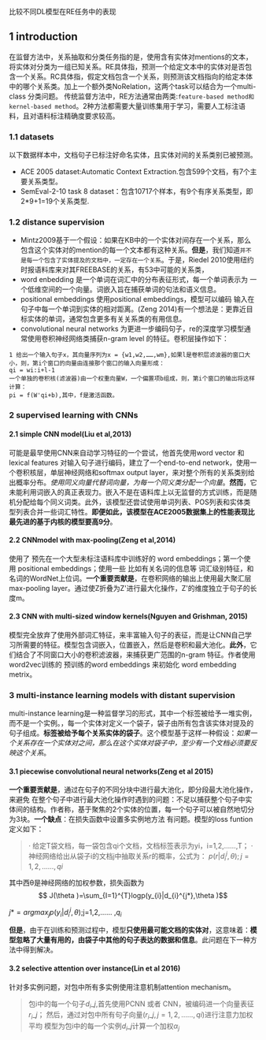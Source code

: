 比较不同DL模型在RE任务中的表现
## 1 introduction
在监督方法中，关系抽取和分类任务指的是，使用含有实体对mentions的文本，将实体对分类为一组已知关系。RE具体指，预测一个给定文本中的实体对是否包含一个关系。RC具体指，假定文档包含一个关系，则预测该文档指向的给定本体中的哪个关系类。加上一个额外类NoRelation，这两个task可以结合为一个multi-class 分类问题。
传统监督方法中，RE方法通常由两类:`feature-based method和kernel-based method`。2种方法都需要大量训练集用于学习，需要人工标注语料，且对语料标注精确度要求较高。
### 1.1 datasets
以下数据样本中，文档句子已标注好命名实体，且实体对间的关系类别已被预测。
+ ACE 2005 dataset:Automatic Context Extraction.包含599个文档，有7个主要关系类型。
+ SemEval-2-10 task 8 dataset：包含10717个样本，有9个有序关系类型，即2\*9+1=19个关系类型.
### 1.2 distance supervision
+ Mintz2009基于一个假设：如果在KB中的一个实体对间存在一个关系，那么包含这个实体对的mention的每一个文本都有这种关系。**但是**，我们知道`并不是每一个包含了实体提及的文档中，一定存在一个关系`。于是，Riedel 2010使用纽约时报语料库来对其FREEBASE的关系，有53中可能的关系类，
+ word enbedding
是一个单词在词汇中的分布表征形式，每一个单词表示为 一个低维空间的一个向量。词嵌入旨在捕获单词的句法和语义信息。
+ positional embeddings
使用positional embeddings，模型可以编码 输入在句子中每一个单词到实体的相对距离。(Zeng 2014)有一个想法是：更靠近目标实体的单词，通常包含更多有关关系类的有用信息。
+ convolutional neural networks
为更进一步编码句子，re的深度学习模型通常使用卷积神经网络类捕获n-gram level 的特征。卷积层操作如下：
```
1 给出一个输入句子x，其向量序列为x = {w1,w2,……,wm},如果l是卷积层滤波器的窗口大小，则，第i个窗口的向量由连接那个窗口的输入向量形成：
qi = wi:i+l-1
一个单独的卷积核(滤波器)由一个权重向量W，一个偏置项b组成，则，第i个窗口的输出将这样计算：
pi = f(W'qi+b),其中，f是激活函数。
```
### 2 supervised learning with CNNs
#### 2.1 simple CNN model(Liu et al,2013)
可能是最早使用CNN来自动学习特征的一个尝试，他首先使用word vector 和 lexical features 对输入句子进行编码，建立了一个end-to-end network，使用一个卷积核层，单层神经网络和softmax output layer，来对整个所有的关系类别给出概率分布。*使用同义向量代替词向量，为每一个同义类分配一个向量*。**然而**，它未能利用词嵌入的真正表现力。嵌入不是在语料库上以无监督的方式训练，而是随机分配给每个同义词类。此外，该模型还尝试使用单词列表、POS列表和实体类型列表合并一些词汇特性。**即便如此，该模型在ACE2005数据集上的性能表现比最先进的基于内核的模型要高9分**。
#### 2.2 CNNmodel with max-pooling(Zeng et al,2014)
使用了 预先在一个大型未标注语料库中训练好的 word embeddings；第一个使用 positional embeddings；使用一些 比如有关名词的信息等 词汇级别特征，和名词的WordNet上位词。**一个重要贡献是**，在卷积网络的输出上使用最大聚汇层max-pooling layer。通过使Z折叠为Z'进行最大化操作，Z'的维度独立于句子的长度m。
#### 2.3 CNN with multi-sized window kernels(Nguyen and Grishman, 2015)
模型完全放弃了使用外部词汇特征，来丰富输入句子的表征，而是让CNN自己学习所需要的特征。模型包含词嵌入，位置嵌入，然后是卷积和最大池化。**此外**，它们结合了不同窗口大小的卷积滤波器，来捕获更广范围的n-gram 特征。作者使用word2vec训练的 预训练的word embeddings 来初始化 word embedding metrix。
### 3 multi-instance learning models with distant supervision
multi-instance learning是一种监督学习的形式，其中一个标签被给予一堆实例，而不是一个实例。，每一个实体对定义一个袋子，袋子由所有包含该实体对提及的句子组成。**标签被给予每个关系实体的袋子**。这个模型基于这样一种假设：*如果一个关系存在一个实体对之间，那么在这个实体对袋子中，至少有一个文档必须要反映这个关系*。
#### 3.1 piecewise convolutional neural networks(Zeng et al 2015)
**一个重要贡献是**，通过在句子的不同分块中进行最大池化，即分段最大池化操作，来避免 在整个句子中进行最大池化操作时遇到的问题：不足以捕获整个句子中实体间的结构。作者称，基于聚焦的2个实体的位置，每一个句子可以被自然地切分为3块。**一个缺点**：在损失函数中设置多实例地方法 有问题。模型的loss funtion定义如下：
>· 给定T袋文档，每一袋包含qi个文档，文档标签表示为yi，i=1,2,……,T；
>· 神经网络给出从袋子i的文档j中抽取关系r的概率，公式为：
>$p(r|d^{j}_{i},\theta); j=1,2,……,qi$

其中西θ是神经网络的加权参数，损失函数为
$$ J(\theta )=\sum_{I=1}^{T}logp(y_{i}|d_{i}^{j*},\theta )$$

$j*=argmax_{j}p(y_{i}|d^{j}_{i},\theta )$;j=1,2,…… ,$q_i$

**但是**，由于在训练和预测过程中，模型**只使用最可能文档的实体对**，这意味着：**模型忽略了大量有用的，由袋子中其他的句子表达的数据和信息**。此问题在下一种方法中得到解决。
#### 3.2 selective attention over instance(Lin et al 2016)
针对多实例问题，对包中所有多实例使用注意机制attention mechanism。
>包i中的每一个句子$d_{i}\_{j}$,首先使用PCNN 或者 CNN，被编码进一个向量表征$r_{i}\_{j}$；
>然后，通过对包中所有句子向量$(r_{i}\_{j},j=1,2,……,qi)$进行注意力加权平均
>模型为包i中的每一个实例$d_{i}\_{j}$计算一个加权$α_{j}$
